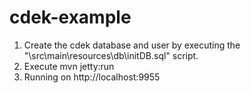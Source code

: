 # cdek-example

1. Create the cdek database and user by executing the "\src\main\resources\db\initDB.sql" script.
2. Execute mvn jetty:run
3. Running on http://localhost:9955
